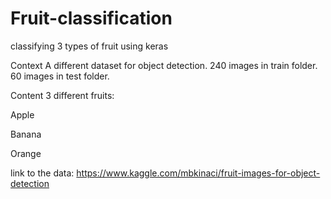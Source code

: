 # Fruit-classification
classifying 3 types of fruit using keras

Context
A different dataset for object detection. 240 images in train folder. 60 images in test folder.

Content
3 different fruits:

Apple

Banana

Orange


link to the data: https://www.kaggle.com/mbkinaci/fruit-images-for-object-detection
